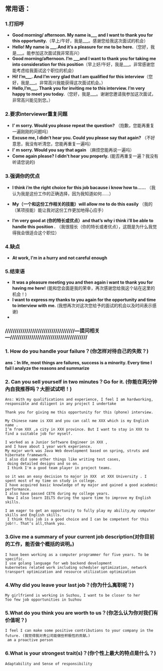 ## 常用语：

### 1.打招呼

- **Good morning/ afternoon. My name is___ and I want to thank you for this opportunity.**（早上/午好，我是___。感谢您给我这次面试的机会）
- **Hello! My name is ___.And it’s a pleasure for me to be here.**（您好，我是___。能参加这次面试我非常高兴）
- **Good morning/afternoon. I’m ___and I want to thank you for taking me into consideration for this position**（早上好/午好，我是___。非常感谢您能考虑给我面试这个职位的机会）
- **Hi! I’m___. And I’m very glad that I am qualified for this interview**（您好，我是___。非常高兴我能获得这次面试机会。）
- **Hello,I’m___. Thank you for inviting me to this interview. I’m very happy to meet you today.**（您好，我是___。谢谢您邀请我参加这次面试，非常高兴能见到您。）

### 2.要求interviewer重复问题

- **I’ m sorry. Would you please repeat the question?** （抱歉，您能再重复一遍刚刚的问题吗）
- **Excuse me, I didn’t hear you. Could you please say that again?** （不好意思，我没有听清您，您能再重复一遍吗）
- **I’ m sorry. Would you say that again** （麻烦您能再说一遍吗）
-  **Come again please? I didn't hear you properly.** (能否再重复一遍？我没有听请您说的)

### 3.强调你的优点

-  **I think i’m the right choice for this job bacause i know how to......** （我认为我是这份工作的正确选择，因为我知道如何......）
- **My（一个和这份工作相关的技能）will allow me to do this easily** （我的（某项技能）能让我对这份工作更加地得心应手）

- **I’m very good at (你的特长或优点）and that’s why i think i’ll be able to handle this position .** （我很擅长（你的特长或者优点），这既是为什么我觉得我会很适合这个职位）

### 4.缺点

- **At work, I'm in a hurry and not careful enough**

### 5.结束语

- **It was a pleasure meeting you and then again i want to thank you for having me here!** (能和您会面是我的荣幸，再次感谢您给我这个站在这里的机会！)
- **I want to express my thanks to you again for the opportunity and time to interview with me.** (我想再次对这次您给予的面试的机会以及时间表示感谢)
- 

### **////////////////////////////////////—提问相关—////////////////////////////////////////**



### 1. How do you handle your failure？(你怎样对待自己的失敗？)

**ans：In life, most things are failures, success is a minority. Every time I fail I analyze the reasons and summarize**

### 2. Can you sell yourself in two minutes？Go for it. (你能在两分钟內自我推荐吗？大胆试试吧！)

```
Ans: With my qualifications and experience, I feel I am hardworking, responsible and diligent in any project I undertake

Thank you for giving me this opportunity for this (phone) interview.

My Chinese name is XXX and you can call me XXX which is my English name . 
I’m from XXX ,a city in XXX province. But I want to stay in XXX to find a suitable job for myself.

I worked as a Junior Software Engineer in XXX ,
and I have about 1 year work experience. 
My major work was Java Web development based on spring, struts and hibernate framework. 
I also did some other things like writing test cases,
 doing detailed designs and so on.
 I think I'm a good team player in project teams.

so it was an easy decision to major in XXX  at XXX University . I spent most of my time on study in college. 
I have acquired basic knowledge of my major and gained a good academic performance.
I also have passed CET6 during my college years.
 Now I also learn IELTS during the spare time to improve my English skills.  

I am eager to get an opportunity to fully play my ability,my computer skills and English skills.
 I think this job is a good choice and I can be competent for this job!!. That’s all,thank you.
```

### 3.Give me a summary of your current job description(对你目前的工作，能否做个概括的说明。)

```
I have been working as a computer programmer for five years. To be specific.
I use golang language for web backend development
kubernetes related work including scheduler optimization, network transport optimization and resource utilization optimization

```

### 4.Why did you leave your last job？(你为什么离职呢？)

```
My girlfriend is working in Suzhou, I want to be closer to her 
Too few job opportunities in Suzhou
```

### 5.What do you think you are worth to us？(你怎么认为你对我们有价值呢？)

```
I feel I can make some positive contributions to your company in the future. (我觉得我对贵公司能做些积极性的贡献。)
 am a proactive person
```

### 6.What is your strongest trait(s)？(你个性上最大的特点是什么？)

```
Adaptability and Sense of responsibility
```
